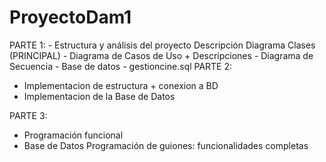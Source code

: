# ProyectoDam1
PARTE 1: 
    - Estructura y análisis del proyecto
        Descripción
        Diagrama Clases (PRINCIPAL)
        - Diagrama de Casos de Uso + Descripciones
        - Diagrama de Secuencia
    - Base de datos
         - gestioncine.sql
PARTE 2:
- Implementacion de estructura + conexion a BD
- Implementacion de la Base de Datos

PARTE 3:
- Programación funcional
- Base de Datos
      Programación de guiones: funcionalidades completas
